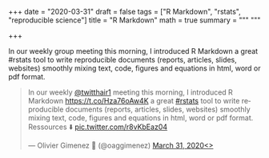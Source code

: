 +++
date = "2020-03-31"
draft = false
tags = ["R Markdown", "rstats", "reproducible science"]
title = "R Markdown"
math = true
summary = """
"""

+++

In our weekly group meeting this morning, I introduced R Markdown a great #rstats tool to write reproducible documents (reports, articles, slides, websites) smoothly mixing text, code, figures and equations in html, word or pdf format.
 
<blockquote class="twitter-tweet"><p lang="en" dir="ltr">In our weekly <a href="https://twitter.com/twitthair1?ref_src=twsrc%5Etfw">@twitthair1</a> meeting this morning, I introduced R Markdown <a href="https://t.co/Hza76oAw4K">https://t.co/Hza76oAw4K</a> a great <a href="https://twitter.com/hashtag/rstats?src=hash&amp;ref_src=twsrc%5Etfw">#rstats</a> tool to write reproducible documents (reports, articles, slides, websites) smoothly mixing text, code, figures and equations in html, word or pdf format. Ressources ⬇️ <a href="https://t.co/r8vKbEaz04">pic.twitter.com/r8vKbEaz04</a></p>&mdash; Olivier Gimenez 🖖 (@oaggimenez) <a href="https://twitter.com/oaggimenez/status/1244971251334033409?ref_src=twsrc%5Etfw">March 31, 2020<></blockquote> <script async src="https://platform.twitter.com/widgets.js" charset="utf-8"></script> 

